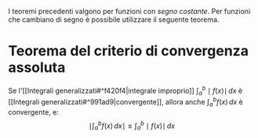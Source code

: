I teoremi precedenti valgono per funzioni con *segno costante*. Per funzioni che cambiano di segno è possibile utilizzare il seguente teorema.

# Teorema del criterio di convergenza assoluta

Se l'[[Integrali generalizzati#^f420f4|integrale improprio]] $\int_{a}^b \mid f(x) \mid \, dx$ è [[Integrali generalizzati#^991ad9|convergente]], allora anche $\int_{a}^b f(x) \, dx$ è convergente, e:
$$
\mid \int_{a}^b f(x) \, dx \mid \le \int_{a}^b \mid f(x) \mid \, dx  
$$
